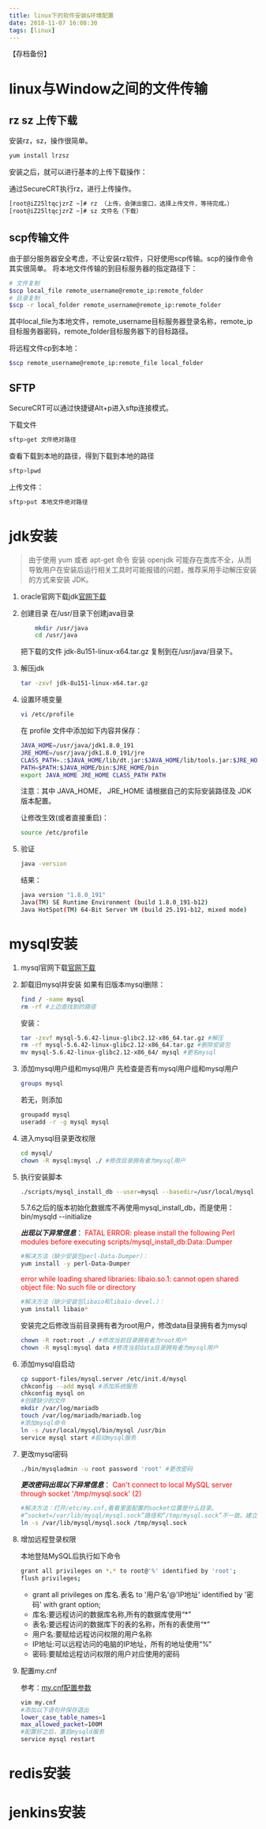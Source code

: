 ```yaml
---
title: linux下的软件安装&环境配置
date: 2018-11-07 16:08:30
tags: [linux]
---
```




【存档备份】

<!-- more -->

# linux与Window之间的文件传输

## rz sz 上传下载

安装rz，sz，操作很简单。

```bash
yum install lrzsz
```

安装之后，就可以进行基本的上传下载操作：

通过SecureCRT执行rz，进行上传操作。

```bash
[root@iZ25ltqcjzrZ ~]# rz （上传，会弹出窗口，选择上传文件，等待完成。）
[root@iZ25ltqcjzrZ ~]# sz 文件名（下载）
```

## scp传输文件

由于部分服务器安全考虑，不让安装rz软件，只好使用scp传输。scp的操作命令其实很简单。
将本地文件传输的到目标服务器的指定路径下：

```bash
# 文件复制
$scp local_file remote_username@remote_ip:remote_folder
# 目录复制
$scp -r local_folder remote_username@remote_ip:remote_folder
```
其中local_file为本地文件，remote_username目标服务器登录名称，remote_ip目标服务器密码，remote_folder目标服务器下的目标路径。

将远程文件cp到本地：

```bash
$scp remote_username@remote_ip:remote_file local_folder
```

## SFTP

SecureCRT可以通过快捷键Alt+p进入sftp连接模式。

下载文件

```bash
sftp>get 文件绝对路径
```

查看下载到本地的路径，得到下载到本地的路径

```bash
sftp>lpwd
```

上传文件：

```bash
sftp>put 本地文件绝对路径
```


# jdk安装

> 由于使用 yum 或者 apt-get 命令 安装 openjdk 可能存在类库不全，从而导致用户在安装后运行相关工具时可能报错的问题，推荐采用手动解压安装的方式来安装 JDK。

1. oracle官网下载jdk[官网下载](https://www.oracle.com/technetwork/java/javase/overview/index.html)
2. 创建目录
	在/usr/目录下创建java目录
	```bash
		mkdir /usr/java
		cd /usr/java
	```
	把下载的文件 jdk-8u151-linux-x64.tar.gz 复制到在/usr/java/目录下。
3. 解压jdk
	```bash
	tar -zxvf jdk-8u151-linux-x64.tar.gz
	```
4. 设置环境变量
	```bash
	vi /etc/profile
	```
	在 profile 文件中添加如下内容并保存：
	```bash
	JAVA_HOME=/usr/java/jdk1.8.0_191        
	JRE_HOME=/usr/java/jdk1.8.0_191/jre     
	CLASS_PATH=.:$JAVA_HOME/lib/dt.jar:$JAVA_HOME/lib/tools.jar:$JRE_HOME/lib
	PATH=$PATH:$JAVA_HOME/bin:$JRE_HOME/bin
	export JAVA_HOME JRE_HOME CLASS_PATH PATH
	```
	注意：其中 JAVA_HOME， JRE_HOME 请根据自己的实际安装路径及 JDK 版本配置。

	让修改生效(或者直接重启)：
	```bash
	source /etc/profile
	```
5. 验证
	```bash
	java -version
	```

	结果：
	
	```bash
	java version "1.8.0_191"
	Java(TM) SE Runtime Environment (build 1.8.0_191-b12)
	Java HotSpot(TM) 64-Bit Server VM (build 25.191-b12, mixed mode)
	```

# mysql安装
1. mysql官网下载[官网下载](https://www.mysql.com/downloads/)

2. 卸载旧mysql并安装
	如果有旧版本mysql删除：
	```bash
	find / -name mysql
	rm -rf #上边查找到的路径
	```

	安装：
	```bash
	tar -zxvf mysql-5.6.42-linux-glibc2.12-x86_64.tar.gz #解压
	rm -rf mysql-5.6.42-linux-glibc2.12-x86_64.tar.gz #删除安装包
	mv mysql-5.6.42-linux-glibc2.12-x86_64/ mysql #更名mysql
	```

3. 添加mysql用户组和mysql用户
	先检查是否有mysql用户组和mysql用户
	```bash
	groups mysql
	```

	若无，则添加
	```bash
	groupadd mysql
	useradd -r -g mysql mysql
	```

4. 进入mysql目录更改权限

	```bash
	cd mysql/
	chown -R mysql:mysql ./ #修改目录拥有者为mysql用户
	```

5. 执行安装脚本

	```bash
	./scripts/mysql_install_db --user=mysql --basedir=/usr/local/mysql --datadir=/usr/local/mysql/data
	```

	5.7.6之后的版本初始化数据库不再使用mysql_install_db，而是使用： bin/mysqld --initialize

	***出现以下异常信息***：
	<font color="red">FATAL ERROR: please install the following Perl modules before executing scripts/mysql_install_db:Data::Dumper</font>

	```bash
	#解决方法（缺少安装包perl-Data-Dumper）：
	yum install -y perl-Data-Dumper
	```
	<font color="red">error while loading shared libraries: libaio.so.1: cannot open shared object file: No such file or directory</font>
	```bash
	#解决方法（缺少安装包libaio和libaio-devel.）：
	yum install libaio*
	```

	安装完之后修改当前目录拥有者为root用户，修改data目录拥有者为mysql

	```bash
	chown -R root:root ./ #修改当前目录拥有者为root用户
	chown -R mysql:mysql data #修改当前data目录拥有者为mysql用户
	```

6. 添加mysql自启动
	
	```bash
	cp support-files/mysql.server /etc/init.d/mysql
	chkconfig --add mysql #添加系统服务
	chkconfig mysql on
	#创建缺少的文件
	mkdir /var/log/mariadb
	touch /var/log/mariadb/mariadb.log
	#添加mysql命令
	ln -s /usr/local/mysql/bin/mysql /usr/bin
	service mysql start #启动mysql服务
	```

7. 更改mysql密码

	```bash
	./bin/mysqladmin -u root password 'root' #更改密码
	```
	***更改密码出现以下异常信息***：
	<font color="red">Can't connect to local MySQL server through socket '/tmp/mysql.sock' (2)</font>

	```bash
	#解决方法：打开/etc/my.cnf,看看里面配置的socket位置是什么目录。
	#“socket=/var/lib/mysql/mysql.sock”路径和“/tmp/mysql.sock”不一致。建立一个软连接：
	ln -s /var/lib/mysql/mysql.sock /tmp/mysql.sock
	```

8. 增加远程登录权限

	本地登陆MySQL后执行如下命令
	```bash
	grant all privileges on *.* to root@'%' identified by 'root';
	flush privileges;
	```
	* grant all privileges on 库名.表名 to '用户名'@'IP地址' identified by '密码' with grant option;
	* 库名:要远程访问的数据库名称,所有的数据库使用“*” 
	* 表名:要远程访问的数据库下的表的名称，所有的表使用“*” 
	* 用户名:要赋给远程访问权限的用户名称 
	* IP地址:可以远程访问的电脑的IP地址，所有的地址使用“%” 
	* 密码:要赋给远程访问权限的用户对应使用的密码

9. 配置my.cnf

	参考：[my.cnf配置参数](http://www.cnblogs.com/lyq863987322/p/8074749.html)
	```bash
	vim my.cnf
	#添加以下语句并保存退出
	lower_case_table_names=1
	max_allowed_packet=100M
	#配置好之后，重启mysqld服务
	service mysql restart
	```

# redis安装

# jenkins安装

